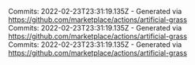 Commits: 2022-02-23T23:31:19.135Z - Generated via https://github.com/marketplace/actions/artificial-grass
<br>
Commits: 2022-02-23T23:31:19.135Z - Generated via https://github.com/marketplace/actions/artificial-grass
<br>
Commits: 2022-02-23T23:31:19.135Z - Generated via https://github.com/marketplace/actions/artificial-grass
<br>
